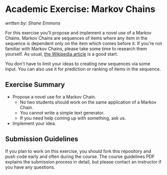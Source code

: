 # Academic Exercise: Markov Chains

_written by: Shane Emmons_

For this exercise you'll propose and implement a novel use of a Markov
Chains. Markov Chains are sequences of items where any item in the
sequence is dependent only on the item which comes before it. If you're
not familiar with Markov Chains, please take some time to research them
yourself. As usual,
[the Wikipedia article](http://en.wikipedia.org/wiki/Markov_chain) is a
good start.

You don't have to limit your ideas to creating new sequences via some
input. You can also use it for prediction or ranking of items in the
sequence.

## Exercise Summary

- Propose a novel use for a Markov Chain.
  - No two students should work on the same application of a Markov
    Chain.
  - You cannot write a simple text generator.
  - If you need help coming up with something, ask us.
- Implement your idea.

## Submission Guidelines

If you plan to work on this exercise, you should fork this repository 
and push code early and often during the course. The course 
guidelines PDF explains the submission process in detail, but please 
contact an instructor if you have any questions.
